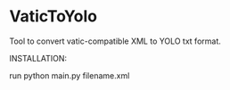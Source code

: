 # VaticToYolo
Tool to convert vatic-compatible XML to YOLO txt format.

INSTALLATION:

run python main.py filename.xml
